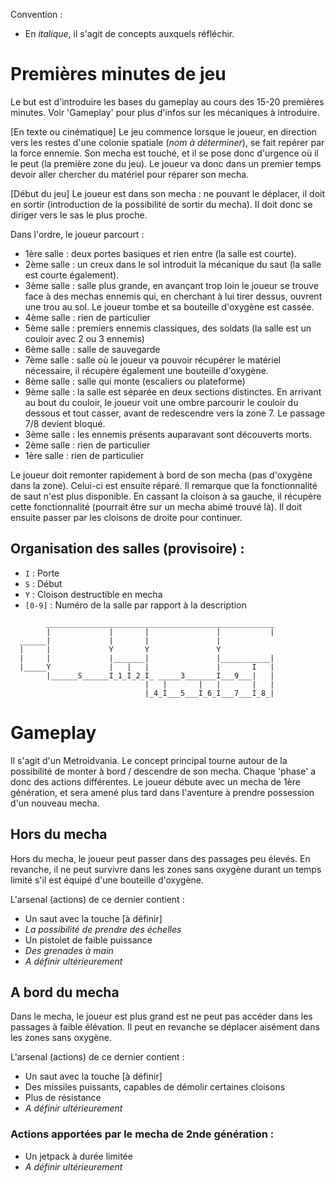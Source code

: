 Convention : 
- En *italique*, il s'agit de concepts auxquels réfléchir.

# Premières minutes de jeu

Le but est d'introduire les bases du gameplay au cours des 15-20 premières minutes. Voir 'Gameplay' pour plus d'infos sur les mécaniques à introduire.

[En texte ou cinématique]
Le jeu commence lorsque le joueur, en direction vers les restes d'une colonie spatiale (*nom à déterminer*), se fait repérer par la force ennemie. Son mecha est touché, et il se pose donc d'urgence où il le peut (la première zone du jeu).
Le joueur va donc dans un premier temps devoir aller chercher du matériel pour réparer son mecha.

[Début du jeu]
Le joueur est dans son mecha : ne pouvant le déplacer, il doit en sortir (introduction de la possibilité de sortir du mecha).
Il doit donc se diriger vers le sas le plus proche.

Dans l'ordre, le joueur parcourt : 
- 1ère salle : deux portes basiques et rien entre (la salle est courte).
- 2ème salle : un creux dans le sol introduit la mécanique du saut (la salle est courte également).
- 3ème salle : salle plus grande, en avançant trop loin le joueur se trouve face à des mechas ennemis qui, en cherchant à lui tirer dessus, ouvrent une trou au sol. Le joueur tombe et sa bouteille d'oxygène est cassée.
- 4ème salle : rien de particulier
- 5ème salle : premiers ennemis classiques, des soldats (la salle est un couloir avec 2 ou 3 ennemis)
- 6ème salle : salle de sauvegarde
- 7ème salle : salle où le joueur va pouvoir récupérer le matériel nécessaire, il récupère également une bouteille d'oxygène.
- 8ème salle : salle qui monte (escaliers ou plateforme)
- 9ème salle : la salle est séparée en deux sections distinctes. En arrivant au bout du couloir, le joueur voit une ombre parcourir le couloir du dessous et tout casser, avant de redescendre vers la zone 7. Le passage 7/8 devient bloqué.
- 3ème salle : les ennemis présents auparavant sont découverts morts.
- 2ème salle : rien de particulier
- 1ère salle : rien de particulier

Le joueur doit remonter rapidement à bord de son mecha (pas d'oxygène dans la zone). Celui-ci est ensuite réparé. Il remarque que la fonctionnalité de saut n'est plus disponible.
En cassant la cloison à sa gauche, il récupère cette fonctionnalité (pourrait être sur un mecha abimé trouvé là).
Il doit ensuite passer par les cloisons de droite pour continuer.


## Organisation des salles (provisoire) :
- `I` : Porte
- `S` : Début
- `Y` : Cloison destructible en mecha
- `[0-9]` : Numéro de la salle par rapport à la description

```
        ___________________________________________________
        |             |       |               |           |
  ______|             |       |               |           
  |     |             Y       Y               Y           
  |     |             |_______|               |___________|
  |_____Y             |   |   |               |       I   |
        |______S______I_1_I_2_I_ _____3_______I___9___|   |
                              |   |       |   |       |   |
                              |_4_I___5___I_6_I___7___I_8_|
```

# Gameplay

Il s'agit d'un Metroidvania.
Le concept principal tourne autour de la possibilité de monter à bord / descendre de son mecha. Chaque 'phase' a donc des actions différentes.
Le joueur débute avec un mecha de 1ère génération, et sera amené plus tard dans l'aventure à prendre possession d'un nouveau mecha.

## Hors du mecha

Hors du mecha, le joueur peut passer dans des passages peu élevés. En revanche, il ne peut survivre dans les zones sans oxygène durant un temps limité s'il est équipé d'une bouteille d'oxygène.

L'arsenal (actions) de ce dernier contient :
- Un saut avec la touche [à définir]
- *La possibilité de prendre des échelles*
- Un pistolet de faible puissance
- *Des grenades à main*
- *A définir ultérieurement*

## A bord du mecha

Dans le mecha, le joueur est plus grand est ne peut pas accéder dans les passages à faible élévation. Il peut en revanche se déplacer aisément dans les zones sans oxygène.

L'arsenal (actions) de ce dernier contient :
- Un saut avec la touche [à définir]
- Des missiles puissants, capables de démolir certaines cloisons
- Plus de résistance
- *A définir ultérieurement*

### Actions apportées par le mecha de 2nde génération :

- Un jetpack à durée limitée
- *A définir ultérieurement*

